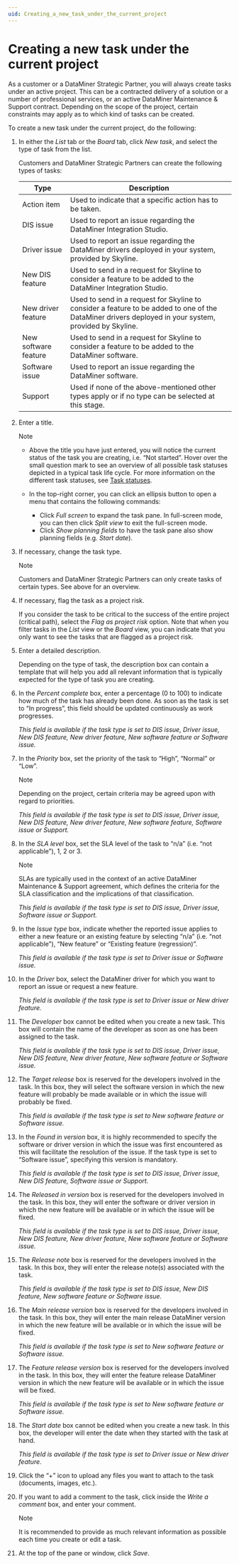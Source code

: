 ```yaml
---
uid: Creating_a_new_task_under_the_current_project
---
```


# Creating a new task under the current project

As a customer or a DataMiner Strategic Partner, you will always create tasks under an active project. This can be a contracted delivery of a solution or a number of professional services, or an active DataMiner Maintenance & Support contract. Depending on the scope of the project, certain constraints may apply as to which kind of tasks can be created.

To create a new task under the current project, do the following:

1. In either the *List* tab or the *Board* tab, click *New task*, and select the type of task from the list.

   Customers and DataMiner Strategic Partners can create the following types of tasks:

   | Type | Description |
   |--|--|
   | Action item | Used to indicate that a specific action has to be taken. |
   | DIS issue | Used to report an issue regarding the DataMiner Integration Studio. |
   | Driver issue | Used to report an issue regarding the DataMiner drivers deployed in your system, provided by Skyline. |
   | New DIS feature | Used to send in a request for Skyline to consider a feature to be added to the DataMiner Integration Studio. |
   | New driver feature | Used to send in a request for Skyline to consider a feature to be added to one of the DataMiner drivers deployed in your system, provided by Skyline. |
   | New software feature | Used to send in a request for Skyline to consider a feature to be added to the DataMiner software. |
   | Software issue | Used to report an issue regarding the DataMiner software. |
   | Support | Used if none of the above-mentioned other types apply or if no type can be selected at this stage.                                                    |

1. Enter a title.

   > [!NOTE]
   > - Above the title you have just entered, you will notice the current status of the task you are creating, i.e. “Not started”. Hover over the small question mark to see an overview of all possible task statuses depicted in a typical task life cycle. For more information on the different task statuses, see [Task statuses](xref:Statuses#task-statuses).
   > - In the top-right corner, you can click an ellipsis button to open a menu that contains the following commands:
   >
   >   - Click *Full screen* to expand the task pane. In full-screen mode, you can then click *Split view* to exit the full-screen mode.
   >   - Click *Show planning fields* to have the task pane also show planning fields (e.g. *Start date*).

1. If necessary, change the task type.

   > [!NOTE]
   > Customers and DataMiner Strategic Partners can only create tasks of certain types. See above for an overview.

1. If necessary, flag the task as a project risk.

   If you consider the task to be critical to the success of the entire project (critical path), select the *Flag as project risk* option. Note that when you filter tasks in the *List* view or the *Board* view, you can indicate that you only want to see the tasks that are flagged as a project risk.

1. Enter a detailed description.

   Depending on the type of task, the description box can contain a template that will help you add all relevant information that is typically expected for the type of task you are creating.

1. In the *Percent complete* box, enter a percentage (0 to 100) to indicate how much of the task has already been done. As soon as the task is set to “In progress”, this field should be updated continuously as work progresses.

   *This field is available if the task type is set to DIS issue, Driver issue, New DIS feature, New driver feature, New software feature or Software issue.*

1. In the *Priority* box, set the priority of the task to “High”, “Normal” or “Low”.

   > [!NOTE]
   > Depending on the project, certain criteria may be agreed upon with regard to priorities.

   *This field is available if the task type is set to DIS issue, Driver issue, New DIS feature, New driver feature, New software feature, Software issue or Support.*

1. In the *SLA level* box, set the SLA level of the task to “n/a” (i.e. “not applicable”), 1, 2 or 3.

   > [!NOTE]
   > SLAs are typically used in the context of an active DataMiner Maintenance & Support agreement, which defines the criteria for the SLA classification and the implications of that classification.

   *This field is available if the task type is set to DIS issue, Driver issue, Software issue or Support.*

1. In the *Issue type* box, indicate whether the reported issue applies to either a new feature or an existing feature by selecting “n/a” (i.e. “not applicable”), “New feature” or “Existing feature (regression)”.

   *This field is available if the task type is set to Driver issue or Software issue.*

1. In the *Driver* box, select the DataMiner driver for which you want to report an issue or request a new feature.

   *This field is available if the task type is set to Driver issue or New driver feature.*

1. The *Developer* box cannot be edited when you create a new task. This box will contain the name of the developer as soon as one has been assigned to the task.

   *This field is available if the task type is set to DIS issue, Driver issue, New DIS feature, New driver feature, New software feature or Software issue.*

1. The *Target release* box is reserved for the developers involved in the task. In this box, they will select the software version in which the new feature will probably be made available or in which the issue will probably be fixed.

    *This field is available if the task type is set to New software feature or Software issue.*

1. In the *Found in version* box, it is highly recommended to specify the software or driver version in which the issue was first encountered as this will facilitate the resolution of the issue. If the task type is set to “Software issue”, specifying this version is mandatory.

   *This field is available if the task type is set to DIS issue, Driver issue, New DIS feature, Software issue or Support.*

1. The *Released in version* box is reserved for the developers involved in the task. In this box, they will enter the software or driver version in which the new feature will be available or in which the issue will be fixed.

   *This field is available if the task type is set to DIS issue, Driver issue, New DIS feature, New driver feature, New software feature or Software issue.*

1. The *Release note* box is reserved for the developers involved in the task. In this box, they will enter the release note(s) associated with the task.

   *This field is available if the task type is set to DIS issue, New DIS feature, New software feature or Software issue.*

1. The *Main release version* box is reserved for the developers involved in the task. In this box, they will enter the main release DataMiner version in which the new feature will be available or in which the issue will be fixed.

   *This field is available if the task type is set to New software feature or Software issue.*

1. The *Feature release version* box is reserved for the developers involved in the task. In this box, they will enter the feature release DataMiner version in which the new feature will be available or in which the issue will be fixed.

   *This field is available if the task type is set to New software feature or Software issue.*

1. The *Start date* box cannot be edited when you create a new task. In this box, the developer will enter the date when they started with the task at hand.

   *This field is available if the task type is set to Driver issue or New driver feature.*

1. Click the “+” icon to upload any files you want to attach to the task (documents, images, etc.).

1. If you want to add a comment to the task, click inside the *Write a comment* box, and enter your comment.

   > [!NOTE]
   > It is recommended to provide as much relevant information as possible each time you create or edit a task.

1. At the top of the pane or window, click *Save*.
